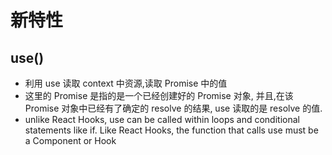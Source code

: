# 新特性

## use()

- 利用 use 读取 context 中资源,读取 Promise 中的值
- 这里的 Promise 是指的是一个已经创建好的 Promise 对象, 并且,在该 Promise 对象中已经有了确定的 resolve 的结果, use 读取的是 resolve 的值.
- unlike React Hooks, use can be called within loops and conditional statements like if. Like React Hooks, the function that calls use must be a Component or Hook
